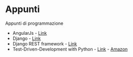 Appunti
=======

Appunti di programmazione

* AngularJs - [Link](https://angularjs.org)
* Django - [Link](https://djangoproject.com)
* Django REST framework - [Link](http://www.django-rest-framework.org)
* Test-Driven-Development with Python - [Link](http://www.obeythetestinggoat.com/) - [Amazon](http://amzn.to/1QqJTIJ)
